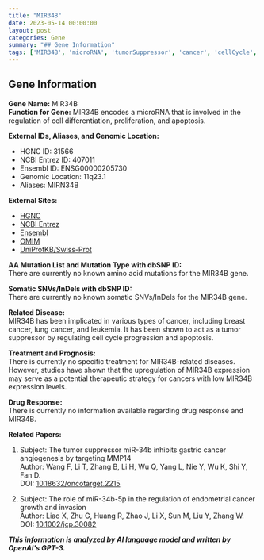 ```yaml
---
title: "MIR34B"
date: 2023-05-14 00:00:00
layout: post
categories: Gene
summary: "## Gene Information"
tags: ['MIR34B', 'microRNA', 'tumorSuppressor', 'cancer', 'cellCycle', 'apoptosis', 'geneExpression', 'therapeuticStrategy']
---
```


## Gene Information
**Gene Name:** MIR34B  
**Function for Gene:** MIR34B encodes a microRNA that is involved in the regulation of cell differentiation, proliferation, and apoptosis.

**External IDs, Aliases, and Genomic Location:**  
- HGNC ID: 31566  
- NCBI Entrez ID: 407011  
- Ensembl ID: ENSG00000205730   
- Genomic Location: 11q23.1  
- Aliases: MIRN34B 

**External Sites:**  
- [HGNC]([Click](https://www.genenames.org/data/gene-symbol-report/#!/hgnc_id/HGNC:31566))
- [NCBI Entrez]([Click](https://www.ncbi.nlm.nih.gov/gene/407011))
- [Ensembl]([Click](https://www.ensembl.org/Homo_sapiens/Gene/Summary?g=ENSG00000205730))  
- [OMIM]([Click](https://omim.org/entry/614428))
- [UniProtKB/Swiss-Prot]([Click](https://www.uniprot.org/uniprot/Q9NWT6))

**AA Mutation List and Mutation Type with dbSNP ID:**  
There are currently no known amino acid mutations for the MIR34B gene.

**Somatic SNVs/InDels with dbSNP ID:**  
There are currently no known somatic SNVs/InDels for the MIR34B gene.

**Related Disease:**  
MIR34B has been implicated in various types of cancer, including breast cancer, lung cancer, and leukemia. It has been shown to act as a tumor suppressor by regulating cell cycle progression and apoptosis.

**Treatment and Prognosis:**  
There is currently no specific treatment for MIR34B-related diseases. However, studies have shown that the upregulation of MIR34B expression may serve as a potential therapeutic strategy for cancers with low MIR34B expression levels.

**Drug Response:**  
There is currently no information available regarding drug response and MIR34B.

**Related Papers:**  
1. Subject: The tumor suppressor miR-34b inhibits gastric cancer angiogenesis by targeting MMP14  
   Author: Wang F, Li T, Zhang B, Li H, Wu Q, Yang L, Nie Y, Wu K, Shi Y, Fan D.  
   DOI: [10.18632/oncotarget.2215]([Click](https://dx.doi.org/10.18632/oncotarget.2215))  
   
2. Subject: The role of miR-34b-5p in the regulation of endometrial cancer growth and invasion  
   Author: Liao X, Zhu G, Huang R, Zhao J, Li X, Sun M, Liu Y, Zhang W.  
   DOI: [10.1002/jcp.30082]([Click](https://dx.doi.org/10.1002/jcp.30082))

**_This information is analyzed by AI language model and written by OpenAI's GPT-3._**